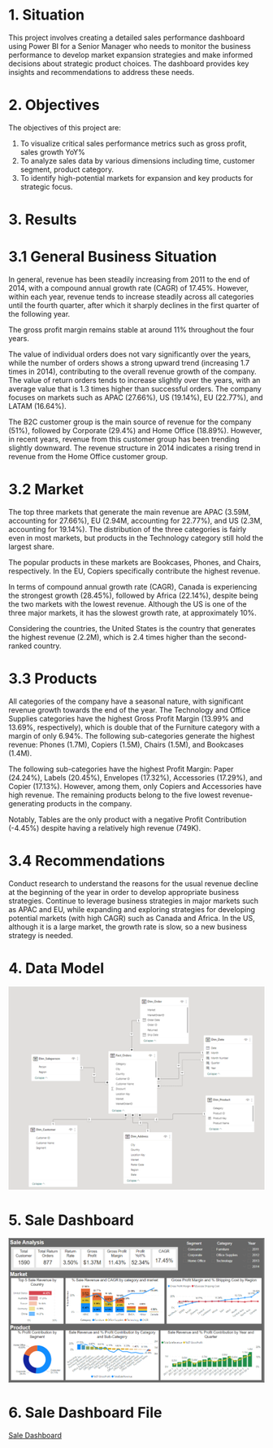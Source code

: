 # 1. Situation
This project involves creating a detailed sales performance dashboard using Power BI for a Senior Manager who needs to monitor the business performance to develop market expansion strategies and make informed decisions about strategic product choices. The dashboard provides key insights and recommendations to address these needs.

# 2. Objectives
The objectives of this project are:

1. To visualize critical sales performance metrics such as gross profit, sales growth YoY%
2. To analyze sales data by various dimensions including time, customer segment, product category.
3. To identify high-potential markets for expansion and key products for strategic focus.

# 3. Results
# 3.1 General Business Situation

In general, revenue has been steadily increasing from 2011 to the end of 2014, with a compound annual growth rate (CAGR) of 17.45%. However, within each year, revenue tends to increase steadily across all categories until the fourth quarter, after which it sharply declines in the first quarter of the following year.

The gross profit margin remains stable at around 11% throughout the four years.

The value of individual orders does not vary significantly over the years, while the number of orders shows a strong upward trend (increasing 1.7 times in 2014), contributing to the overall revenue growth of the company. The value of return orders tends to increase slightly over the years, with an average value that is 1.3 times higher than successful orders. The company focuses on markets such as APAC (27.66%), US (19.14%), EU (22.77%), and LATAM (16.64%).

The B2C customer group is the main source of revenue for the company (51%), followed by Corporate (29.4%) and Home Office (18.89%). However, in recent years, revenue from this customer group has been trending slightly downward. The revenue structure in 2014 indicates a rising trend in revenue from the Home Office customer group.

# 3.2 Market

The top three markets that generate the main revenue are APAC (3.59M, accounting for 27.66%), EU (2.94M, accounting for 22.77%), and US (2.3M, accounting for 19.14%). The distribution of the three categories is fairly even in most markets, but products in the Technology category still hold the largest share.

The popular products in these markets are Bookcases, Phones, and Chairs, respectively. In the EU, Copiers specifically contribute the highest revenue.

In terms of compound annual growth rate (CAGR), Canada is experiencing the strongest growth (28.45%), followed by Africa (22.14%), despite being the two markets with the lowest revenue. Although the US is one of the three major markets, it has the slowest growth rate, at approximately 10%.

Considering the countries, the United States is the country that generates the highest revenue (2.2M), which is 2.4 times higher than the second-ranked country.

# 3.3 Products

All categories of the company have a seasonal nature, with significant revenue growth towards the end of the year. The Technology and Office Supplies categories have the highest Gross Profit Margin (13.99% and 13.69%, respectively), which is double that of the Furniture category with a margin of only 6.94%. The following sub-categories generate the highest revenue: Phones (1.7M), Copiers (1.5M), Chairs (1.5M), and Bookcases (1.4M).

The following sub-categories have the highest Profit Margin: Paper (24.24%), Labels (20.45%), Envelopes (17.32%), Accessories (17.29%), and Copier (17.13%). However, among them, only Copiers and Accessories have high revenue. The remaining products belong to the five lowest revenue-generating products in the company.

Notably, Tables are the only product with a negative Profit Contribution (-4.45%) despite having a relatively high revenue (749K).

# 3.4 Recommendations
Conduct research to understand the reasons for the usual revenue decline at the beginning of the year in order to develop appropriate business strategies.
Continue to leverage business strategies in major markets such as APAC and EU, while expanding and exploring strategies for developing potential markets (with high CAGR) such as Canada and Africa. In the US, although it is a large market, the growth rate is slow, so a new business strategy is needed.

# 4. Data Model
<p align="center"> 
<img src="https://github.com/AnhDuyVu/Business-Case-Analysis/blob/main/PowerBI%20Project/Data%20Modelling.png"
</p>

# 5. Sale Dashboard
<p align="center"> 
<img src="https://github.com/AnhDuyVu/Business-Case-Analysis/blob/main/PowerBI%20Project/Sale%20Dashboard.png"
</p>

# 6. Sale Dashboard File
[Sale Dashboard](https://github.com/AnhDuyVu/Business-Case-Analysis/blob/main/PowerBI%20Project/Sale%20Dashboard.pbix)
